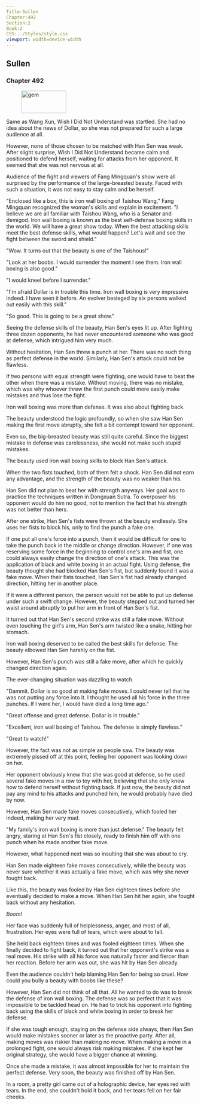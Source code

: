 ```yaml
---
Title:Sullen 
Chapter:492 
Section:2 
Book:2 
CSS:../Styles/style.css 
viewport: width=device-width
---
```

  
## Sullen
### Chapter 492
  
<figure>
	<img src="../Images/gem.gif" alt="gem" id="gem" width="120" height="60" />
</figure>
  

  
Same as Wang Xun, Wish I Did Not Understand was startled. She had no idea about the news of Dollar, so she was not prepared for such a large audience at all.

However, none of those chosen to be matched with Han Sen was weak. After slight surprise, Wish I Did Not Understand became calm and positioned to defend herself, waiting for attacks from her opponent. It seemed that she was not nervous at all.

Audience of the fight and viewers of Fang Mingquan's show were all surprised by the performance of the large-breasted beauty. Faced with such a situation, it was not easy to stay calm and be herself.

"Enclosed like a box, this is iron wall boxing of Taishou Wang," Fang Mingquan recognized the woman's skills and explain in excitement. "I believe we are all familiar with Taishou Wang, who is a Senator and demigod. Iron wall boxing is known as the best self-defense boxing skills in the world. We will have a great show today. When the best attacking skills meet the best defense skills, what would happen? Let's wait and see the fight between the sword and shield."

"Wow. It turns out that the beauty is one of the Taishous!"

"Look at her boobs. I would surrender the moment I see them. Iron wall boxing is also good."

"I would kneel before I surrender."

"I'm afraid Dollar is in trouble this time. Iron wall boxing is very impressive indeed. I have seen it before. An evolver besieged by six persons walked out easily with this skill."

"So good. This is going to be a great show."

Seeing the defense skills of the beauty, Han Sen's eyes lit up. After fighting three dozen opponents, he had never encountered someone who was good at defense, which intrigued him very much.

Without hesitation, Han Sen threw a punch at her. There was no such thing as perfect defense in the world. Similarly, Han Sen's attack could not be flawless.

If two persons with equal strength were fighting, one would have to beat the other when there was a mistake. Without moving, there was no mistake, which was why whoever threw the first punch could more easily make mistakes and thus lose the fight.

Iron wall boxing was more than defense. It was also about fighting back.

The beauty understood the logic profoundly, so when she saw Han Sen making the first move abruptly, she felt a bit contempt toward her opponent.

Even so, the big-breasted beauty was still quite careful. Since the biggest mistake in defense was carelessness, she would not make such stupid mistakes.

The beauty used iron wall boxing skills to block Han Sen's attack.

When the two fists touched, both of them felt a shock. Han Sen did not earn any advantage, and the strength of the beauty was no weaker than his.

Han Sen did not plan to beat her with strength anyways. Her goal was to practice the techniques written in Dongxuan Sutra. To overpower his opponent would do him no good, not to mention the fact that his strength was not better than hers.

After one strike, Han Sen's fists were thrown at the beauty endlessly. She uses her fists to block his, only to find the punch a fake one.

If one put all one's force into a punch, then it would be difficult for one to take the punch back in the middle or change direction. However, if one was reserving some force in the beginning to control one's arm and fist, one could always easily change the direction of one's attack. This was the application of black and white boxing in an actual fight. Using defense, the beauty thought she had blocked Han Sen's fist, but suddenly found it was a fake move. When their fists touched, Han Sen's fist had already changed direction, hitting her in another place.

If it were a different person, the person would not be able to put up defense under such a swift change. However, the beauty stepped out and turned her waist around abruptly to put her arm in front of Han Sen's fist.

It turned out that Han Sen's second strike was still a fake move. Without even touching the girl's arm, Han Sen's arm twisted like a snake, hitting her stomach.

Iron wall boxing deserved to be called the best skills for defense. The beauty elbowed Han Sen harshly on the fist.

However, Han Sen's punch was still a fake move, after which he quickly changed direction again.

The ever-changing situation was dazzling to watch.

"Dammit. Dollar is so good at making fake moves. I could never tell that he was not putting any force into it. I thought he used all his force in the three punches. If I were her, I would have died a long time ago."

"Great offense and great defense. Dollar is in trouble."

"Excellent, iron wall boxing of Taishou. The defense is simply flawless."

"Great to watch!"

However, the fact was not as simple as people saw. The beauty was extremely pissed off at this point, feeling her opponent was looking down on her.

Her opponent obviously knew that she was good at defense, so he used several fake moves in a row to toy with her, believing that she only knew how to defend herself without fighting back. If just now, the beauty did not pay any mind to his attacks and punched him, he would probably have died by now.

However, Han Sen made fake moves consecutively, which fooled her indeed, making her very mad.

"My family's iron wall boxing is more than just defense." The beauty felt angry, staring at Han Sen's fist closely, ready to finish him off with one punch when he made another fake move.

However, what happened next was so insulting that she was about to cry.

Han Sen made eighteen fake moves consecutively, while the beauty was never sure whether it was actually a fake move, which was why she never fought back.

Like this, the beauty was fooled by Han Sen eighteen times before she eventually decided to make a move. When Han Sen hit her again, she fought back without any hesitation.

*Boom!*

Her face was suddenly full of helplessness, anger, and most of all, frustration. Her eyes were full of tears, which were about to fall.

She held back eighteen times and was fooled eighteen times. When she finally decided to fight back, it turned out that her opponent's strike was a real move. His strike with all his force was naturally faster and fiercer than her reaction. Before her arm was out, she was hit by Han Sen already.

Even the audience couldn't help blaming Han Sen for being so cruel. How could you bully a beauty with boobs like these?

However, Han Sen did not think of all that. All he wanted to do was to break the defense of iron wall boxing. The defense was so perfect that it was impossible to be tackled head on. He had to trick his opponent into fighting back using the skills of black and white boxing in order to break her defense.

If she was tough enough, staying on the defense side always, then Han Sen would make mistakes sooner or later as the proactive party. After all, making moves was riskier than making no move. When making a move in a prolonged fight, one would always risk making mistakes. If she kept her original strategy, she would have a bigger chance at winning.

Once she made a mistake, it was almost impossible for her to maintain the perfect defense. Very soon, the beauty was finished off by Han Sen.

In a room, a pretty girl came out of a holographic device, her eyes red with tears. In the end, she couldn't hold it back, and her tears fell on her fair cheeks.